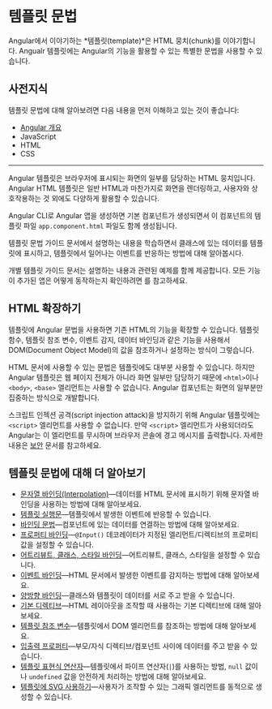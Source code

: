 <!--
# Template syntax
-->
# 템플릿 문법

<!--
In Angular, a *template* is a chunk of HTML.
Within a template, you can use special syntax to leverage many of Angular's features.
-->
Angular에서 이야기하는 *템플릿(template)*은 HTML 뭉치(chunk)를 이야기합니다.
Angualr 템플릿에는 Angular의 기능을 활용할 수 있는 특별한 문법을 사용할 수 있습니다.


<!--
## Prerequisites
-->
## 사전지식

<!--
Before learning template syntax, you should be familiar with the following:

* [Angular concepts](guide/architecture)
* JavaScript
* HTML
* CSS
-->
템플릿 문법에 대해 알아보려면 다음 내용을 먼저 이해하고 있는 것이 좋습니다:

* [Angular 개요](guide/architecture)
* JavaScript
* HTML
* CSS


<!-- Do we still need the following section? It seems more relevant to those coming from AngularJS, which is now 7 versions ago. -->
<!-- You may be familiar with the component/template duality from your experience with model-view-controller (MVC) or model-view-viewmodel (MVVM).
In Angular, the component plays the part of the controller/viewmodel, and the template represents the view. -->

<hr />

<!--
Each Angular template in your app is a section of HTML that you can include as a part of the page that the browser displays.
An Angular HTML template renders a view, or user interface, in the browser, just like regular HTML, but with a lot more functionality.

When you generate an Angular app with the Angular CLI, the `app.component.html` file is the default template containing placeholder HTML.

The template syntax guides show you how you can control the UX/UI by coordinating data between the class and the template.

<div class="is-helpful alert">

Most of the Template Syntax guides have dedicated working example apps that demonstrate the individual topic of each guide.
To see all of them working together in one app, see the comprehensive <live-example title="Template Syntax Live Code"></live-example>.

</div>
-->
Angular 템플릿은 브라우저에 표시되는 화면의 일부를 담당하는 HTML 뭉치입니다.
Angular HTML 템플릿은 일반 HTML과 마찬가지로 화면을 렌더링하고, 사용자와 상호작용하는 것 외에도 다양하게 활용할 수 있습니다.

Angular CLI로 Angular 앱을 생성하면 기본 컴포넌트가 생성되면서 이 컴포넌트의 템플릿 파일 `app.component.html` 파일도 함께 생성됩니다.

템플릿 문법 가이드 문서에서 설명하는 내용을 학습하면서 클래스에 있는 데이터를 템플릿에 표시하고, 템플릿에서 일어나는 이벤트를 반응하는 방법에 대해 알아봅시다.

<div class="is-helpful alert">

개별 템플릿 가이드 문서는 설명하는 내용과 관련된 예제를 함께 제공합니다.
모든 기능이 추가된 앱은 어떻게 동작하는지 확인하려면 <live-example title="Template Syntax Live Code"></live-example>를 참고하세요.

</div>


<!--
## Empower your HTML
-->
## HTML 확장하기

<!--
With special Angular syntax in your templates, you can extend the HTML vocabulary of your apps.
For example, Angular helps you get and set DOM (Document Object Model) values dynamically with features such as built-in template functions, variables, event listening, and data binding.

Almost all HTML syntax is valid template syntax.
However, because an Angular template is part of an overall webpage, and not the entire page, you don't need to include elements such as `<html>`, `<body>`, or `<base>`.
You can focus exclusively on the part of the page you are developing.


<div class="alert is-important">

To eliminate the risk of script injection attacks, Angular does not support the `<script>` element in templates.
Angular ignores the `<script>` tag and outputs a warning to the browser console.
For more information, see the [Security](guide/security) page.

</div>
-->
템플릿에 Angular 문법을 사용하면 기존 HTML의 기능을 확장할 수 있습니다.
템플릿 함수, 템플릿 참조 변수, 이벤트 감지, 데이터 바인딩과 같은 기능을 사용해서 DOM(Document Object Model)의 값을 참조하거나 설정하는 방식이 그렇습니다.

HTML 문서에 사용할 수 있는 문법은 템플릿에도 대부분 사용할 수 있습니다.
하지만 Angular 템플릿은 웹 페이지 전체가 아니라 화면 일부만 담당하기 때문에 `<html>`이나 `<body>`, `<base>` 엘리먼트는 사용할 수 없습니다.
Angular 컴포넌트는 화면의 일부분만 집중하는 방식으로 개발합니다.

<div class="alert is-important">

스크립트 인젝션 공격(script injection attack)을 방지하기 위해 Angular 템플릿에는 `<script>` 엘리먼트를 사용할 수 없습니다.
만약 `<script>` 엘리먼트가 사용되더라도 Angular는 이 엘리먼트를 무시하며 브라우저 콘솔에 경고 메시지를 출력합니다.
자세한 내용은 [보안](guide/security) 문서를 참고하세요.

</div>


<!--
## More on template syntax
-->
## 템플릿 문법에 대해 더 알아보기

<!--
You may also be interested in the following:

* [Interpolation](guide/interpolation)&mdash;learn how to use interpolation and expressions in HTML.
* [Template statements](guide/template-statements)&mdash;respond to events in your templates.
* [Binding syntax](guide/binding-syntax)&mdash;use binding to coordinate values in your app.
* [Property binding](guide/property-binding)&mdash;set properties of target elements or directive `@Input()` decorators.
* [Attribute, class, and style bindings](guide/attribute-binding)&mdash;set the value of attributes, classes, and styles.
* [Event binding](guide/event-binding)&mdash;listen for events and your HTML.
* [Two-way binding](guide/two-way-binding)&mdash;share data between a class and its template.
* [Built-in directives](guide/built-in-directives)&mdash;listen to and modify the behavior and layout of HTML.
* [Template reference variables](guide/template-reference-variables)&mdash;use special variables to reference a DOM element within a template.
* [Inputs and Outputs](guide/inputs-outputs)&mdash;share data between the parent context and child directives or components
* [Template expression operators](guide/template-expression-operators)&mdash;learn about the pipe operator, `|`, and protect against `null` or `undefined` values in your HTML.
* [SVG in templates](guide/svg-in-templates)&mdash;dynamically generate interactive graphics.
-->
* [문자열 바인딩(Interpolation)](guide/interpolation)&mdash;데이터를 HTML 문서에 표시하기 위해 문자열 바인딩을 사용하는 방법에 대해 알아보세요.
* [템플릿 실행문](guide/template-statements)&mdash;템플릿에서 발생한 이벤트에 반응할 수 있습니다.
* [바인딩 문법](guide/binding-syntax)&mdash;컴포넌트에 있는 데이터를 연결하는 방법에 대해 알아보세요.
* [프로퍼티 바인딩](guide/property-binding)&mdash;`@Input()` 데코레이터가 지정된 엘리먼트/디렉티브의 프로퍼티 값을 설정할 수 있습니다.
* [어트리뷰트, 클래스, 스타일 바인딩](guide/attribute-binding)&mdash;어트리뷰트, 클래스, 스타일을 설정할 수 있습니다.
* [이벤트 바인딩](guide/event-binding)&mdash;HTML 문서에서 발생한 이벤트를 감지하는 방법에 대해 알아보세요.
* [양방향 바인딩](guide/two-way-binding)&mdash;클래스와 템플릿이 데이터를 서로 주고 받을 수 있습니다.
* [기본 디렉티브](guide/built-in-directives)&mdash;HTML 레이아웃을 조작할 때 사용하는 기본 디렉티브에 대해 알아보세요.
* [템플릿 참조 변수](guide/template-reference-variables)&mdash;템플릿에서 DOM 엘리먼트를 참조하는 방법에 대해 알아보세요.
* [입출력 프로퍼티](guide/inputs-outputs)&mdash;부모/자식 디렉티브/컴포넌트 사이에 데이터를 주고 받을 수 있습니다.
* [템플릿 표현식 연산자](guide/template-expression-operators)&mdash;템플릿에서 파이프 연산자(`|`)를 사용하는 방법, `null` 값이나 `undefined` 값을 안전하게 처리하는 방법에 대해 알아보세요.
* [템플릿에 SVG 사용하기](guide/svg-in-templates)&mdash;사용자가 조작할 수 있는 그래픽 엘리먼트를 동적으로 생성할 수 있습니다.